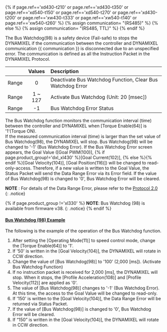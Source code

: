{% if page.ref=='xd430-t210' or page.ref=='xd430-t350' or page.ref=='xd540-t150' or page.ref=='xd540-t270' or page.ref=='xd430-t200' or page.ref=='xw430-t333' or page.ref=='xw540-t140' or page.ref=='xw540-t260' %}
{% assign communication= "(RS485)" %}
{% else %}
{% assign communication= "(RS485, TTL)" %}
{% endif %}

The Bus Watchdog(98) is a safety device (Fail-safe) to stops the DYNAMIXEL if the communication between the controller and DYNAMIXEL communication {{ communication }} is disconnected due to an unspecified error.
The communication is defined as all the Instruction Packet in the DYNAMIXEL Protocol.

|       | Values  | Description                                                |
|:------|:-------:|:-----------------------------------------------------------|
| Range |    0    | Deactivate Bus Watchdog Function, Clear Bus Watchdog Error |
| Range | 1 ~ 127 | Activate Bus Watchdog  (Unit: 20 [msec])                   |
| Range |   -1    | Bus Watchdog Error Status                                  |

The Bus Watchdog function monitors the communication interval (time) between the controller and DYNAMIXEL when [Torque Enable(64)] is '1'(Torque ON).  
If the measured communication interval (time) is larger than the set value of Bus Watchdog(98), the DYNAMIXEL will stop. Bus Watchdog(98) will be changed to '-1' (Bus Watchdog Error).
If the Bus Watchdog Error screen appears, the Goal Value ([Goal PWM(100)], {% if page.product_group!='dxl_xl430' %}[Goal Current(102)], {% else %}{% endif %}[Goal Velocity(104)], [Goal Position(116)]) will be changed to read-only-access.
Therefore, if a new value is written to the Goal Value, the Status Packet will send the Data Range Error via its Error field.
If the value of Bus Watchdog(98) is changed to '0', Bus Watchdog Error will be cleared.

**NOTE** : For details of the Data Range Error, please refer to the [Protocol 2.0]
{: .notice}

{% if page.product_group !='xl330' %}
**NOTE**: Bus Watchdog (98) is available from firmware v38.
{: .notice}
{% endif %}

#### [Bus Watchdog (98) Example](#bus-watchdog-98-example)

The following is the example of the operation of the Bus Watchdog function.
1. After setting the [Operating Mode(11)] to speed control mode, change the [Torque Enable(64)] to '1'.
2. If '50' is written in the [Goal Velocity(104)], the DYNAMIXEL will rotate in CCW direction.
3. Change the value of [Bus Watchdog(98)] to '100' (2,000 [ms]). (Activate Bus Watchdog Function)
4. If no instruction packet is received for 2,000 [ms], the DYNAMIXEL will stop. When it stops, the [Profile Acceleration(108)] and [Profile Velocity(112)] are applied as '0'.
5. The value of [Bus Watchdog(98)] changes to '-1' (Bus Watchdog Error). At this time, the access to the Goal Value will be changed to read-only.
6. If '150' is written to the [Goal Velocity(104)], the Data Range Error will be returned via Status Packet.
7. If the value of [Bus Watchdog(98)] is changed to '0', Bus Watchdog Error will be cleared.
8. If “150” is written in the [Goal Velocity(104)], the DYNAMIXEL will rotate in CCW direction.


[Protocol 2.0]: /docs/en/dxl/protocol2/#status-packet
